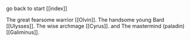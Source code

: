 go back to start [[index]]

The great fearsome warrior [[Olvin]].
The handsome young Bard [[Ulysses]].
The wise archmage [[Cyrus]].
and The mastermind (paladin) [[Galiminus]].